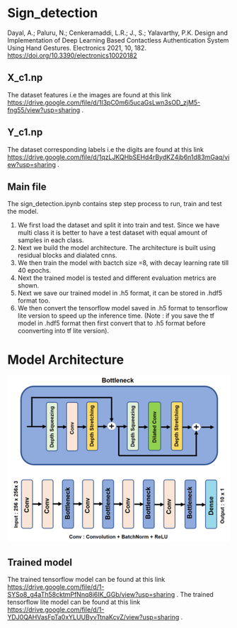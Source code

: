 # Sign_detection
Dayal, A.; Paluru, N.; Cenkeramaddi, L.R.; J., S.; Yalavarthy, P.K. Design and Implementation of Deep Learning Based Contactless Authentication System Using Hand Gestures. Electronics 2021, 10, 182. https://doi.org/10.3390/electronics10020182
## X_c1.np
The dataset features i.e the images are found at this link https://drive.google.com/file/d/1I3pC0m6i5ucaGsLwn3sOD_zjM5-fng55/view?usp=sharing . 
## Y_c1.np
The dataset corresponding labels i.e the digits are found at this link https://drive.google.com/file/d/1qzLJKQHbSEHd4rBydKZ4jb6n1d83mGaq/view?usp=sharing . 
## Main file
The sign_detection.ipynb contains step step process to run, train and test the model. 
1. We first load the dataset and split it into train and test. Since we have multi class it is better to have a test dataset with equal amount of samples in each class. 
2. Next we build the model architecture. The architecture is built using residual blocks and dialated cnns.
3. We then train the model with bactch size =8, with decay learning rate till 40 epochs. 
4. Next the trained model is tested and different evaluation metrics are shown.
5. Next we save our trained model in .h5 format, it can be stored in .hdf5 format too. 
6. We then convert the tensorflow model saved in .h5 format to tensorflow lite version to speed up the inference time. (Note : if you save the tf model in .hdf5 format then first convert that to .h5 format before coonverting into tf lite version).
# Model Architecture
![alt-text](https://github.com/aveen-d/sign_detection/blob/master/arch.png)
## Trained model
The trained tensorflow model can be found at this link https://drive.google.com/file/d/1-SYSo8_g4aTh58cktmPfNnq8i6IK_GGb/view?usp=sharing . 
The trained tensorflow lite model can be found at this link https://drive.google.com/file/d/1-YDJ0QAHVasFpTa0xYLUUByvTtnaKcvZ/view?usp=sharing .

